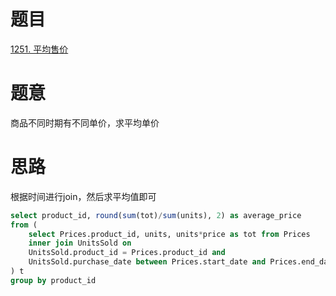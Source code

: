 # 题目
[1251. 平均售价](https://leetcode-cn.com/problems/average-selling-price/)

# 题意
商品不同时期有不同单价，求平均单价

# 思路
根据时间进行join，然后求平均值即可

```sql
select product_id, round(sum(tot)/sum(units), 2) as average_price
from (
    select Prices.product_id, units, units*price as tot from Prices 
    inner join UnitsSold on 
    UnitsSold.product_id = Prices.product_id and 
    UnitsSold.purchase_date between Prices.start_date and Prices.end_date 
) t
group by product_id 
```